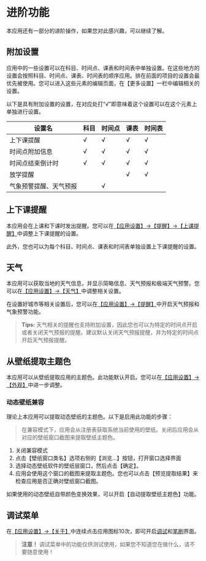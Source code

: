 # 进阶功能

本应用还有一部分的进阶操作，如果您对此感兴趣，可以继续了解。

## 附加设置

应用中的一些设置可以在科目、时间点、课表和时间表中单独设置。在这些地方的设置会按照科目、时间点、课表、时间表的顺序应用。排在前面的项目的设置会最优先被使用。您可以进入这些元素的编辑页面，在【更多设置】一栏中编辑相关的设置。

以下是具有附加设置的设置，在对应处打“√”即意味着这个设置可以在这个元素上单独进行设置。

| 设置名 | 科目 | 时间点 | 课表 | 时间表 |
| -- | -- | -- | -- | -- |
| 上下课提醒 | √ | √ | √ | √ |
| 时间点附加信息 | √ | √ | √ | √ |
| 时间点结束倒计时 | √ | √ | √ | √ |
| 放学提醒 |  |  | √ | √ |
| 气象预警提醒、天气预报 | | √ | |  |

## 上下课提醒

本应用会在上课和下课时发出提醒。您可以在[【应用设置】→【提醒】→【上课提醒】](classisland://app/settings/notification/08F0D9C3-C770-4093-A3D0-02F3D90C24BC)中调整上下课提醒的设置。

此外，您也可以为每个科目、时间点、课表和时间表单独设置上下课提醒的设置。

## 天气

本应用可以获取当地的天气信息，并显示简略信息、天气预报和极端天气预警。您可以在[【应用设置】→【天气】](classisland://app/settings/weather)中调整相关设置。

在设置好城市等相关设置后，您可以在[【应用设置】→【提醒】](classisland://app/settings/notification/7625DE96-38AA-4B71-B478-3F156DD9458D)中开启天气预报和气象预警功能。

> **Tips:** 天气相关的提醒也支持附加设置，因此您也可以为特定的时间点开启或者关闭天气预报的提醒。建议默认关闭天气预报提醒，并为特定的时间点开启天气预报提醒。

## 从壁纸提取主题色

本应用可以从壁纸提取应用的主题色。此功能默认开启。您可以在[【应用设置】→【外观】](classisland://app/settings/appearance)中进一步调整。

### 动态壁纸兼容

理论上本应用可以提取动态壁纸的主题色。以下是启用此功能的步骤：

> 在兼容模式下，应用会从注册表获取系统当前使用的壁纸。关闭后应用会从对应的壁纸窗口截图来提取壁纸主题色。

1. 关闭兼容模式
2. 点击【壁纸窗口类名】选项右侧的【浏览…】按钮，打开窗口选择界面
3. 选择动态壁纸软件的壁纸层窗口，然后点击【确定】。
4. 应用会使用这个窗口的截图来提取主题色。您也可以点击【预览提取结果】来检查应用是否正确对壁纸窗口截图。

如果使用的动态壁纸自带颜色变换效果，可以开启【自动提取壁纸主题色】功能。

## 调试菜单

在[【应用设置】→【关于】](classisland://app/settings/about)中连续点击应用图标10次，即可开启[调试](classisland://app/settings/debug)和[笔刷](classisland://app/settings/debug_brushes)界面。

> **注意！** 调试菜单中的功能仅供测试使用，如果您不知道您在做什么，请不要随意使用！
